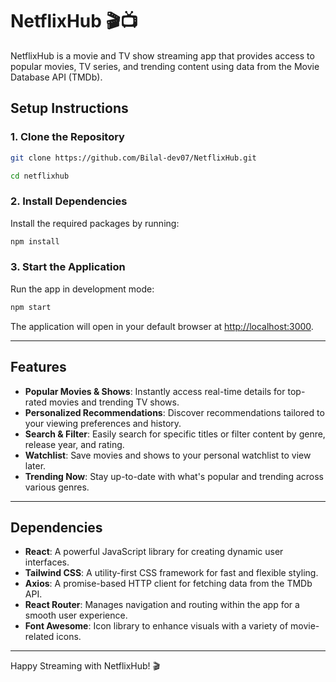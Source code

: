 # NetflixHub 🎬📺

NetflixHub is a movie and TV show streaming app that provides access to popular movies, TV series, and trending content using data from the Movie Database API (TMDb).

## Setup Instructions

### 1. Clone the Repository

```bash
git clone https://github.com/Bilal-dev07/NetflixHub.git
```

```bash
cd netflixhub
```

### 2. Install Dependencies

Install the required packages by running:

```bash
npm install
```

### 3. Start the Application

Run the app in development mode:

```bash
npm start
```

The application will open in your default browser at [http://localhost:3000](http://localhost:3000).

---

## Features

- **Popular Movies & Shows**: Instantly access real-time details for top-rated movies and trending TV shows.
- **Personalized Recommendations**: Discover recommendations tailored to your viewing preferences and history.
- **Search & Filter**: Easily search for specific titles or filter content by genre, release year, and rating.
- **Watchlist**: Save movies and shows to your personal watchlist to view later.
- **Trending Now**: Stay up-to-date with what's popular and trending across various genres.

---

## Dependencies

- **React**: A powerful JavaScript library for creating dynamic user interfaces.
- **Tailwind CSS**: A utility-first CSS framework for fast and flexible styling.
- **Axios**: A promise-based HTTP client for fetching data from the TMDb API.
- **React Router**: Manages navigation and routing within the app for a smooth user experience.
- **Font Awesome**: Icon library to enhance visuals with a variety of movie-related icons.

---

Happy Streaming with NetflixHub! 🎬
